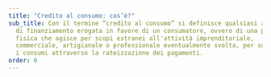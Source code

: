 ```yaml
---
title: "Credito al consumo: cos’è?"
sub_title: Con il termine “credito al consumo” si definisce qualsiasi attività
  di finanziamento erogata in favore di un consumatore, ovvero di una persona
  fisica che agisce per scopi estranei all'attività imprenditoriale,
  commerciale, artigianale o professionale eventualmente svolta, per supportare
  i consumi attraverso la rateizzazione dei pagamenti.
order: 6
---
```

